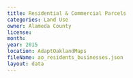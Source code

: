 ```yaml
---
title: Residential & Commercial Parcels
categories: Land Use
owner: Alameda County
license:
month: 
year: 2015
location: AdaptOaklandMaps
fileName: ao_residents_businesses.json
layout: data
---
```

 
